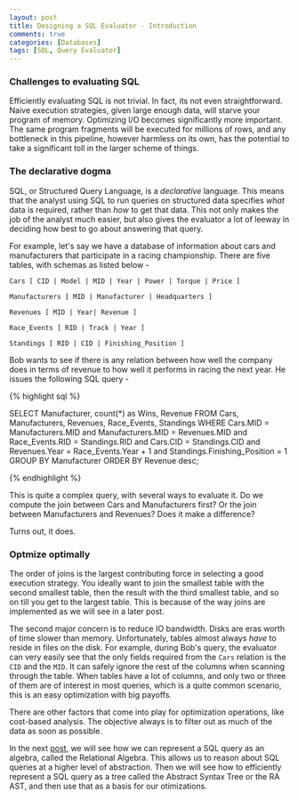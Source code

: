 ```yaml
---
layout: post
title: Designing a SQL Evaluator - Introduction
comments: true
categories: [Databases]
tags: [SQL, Query Evaluator]
---
```


### Challenges to evaluating SQL

Efficiently evaluating SQL is not trivial. In fact, its not even straightforward. Naive execution strategies, given large enough data, will starve your program of memory. Optimizing I/O becomes significantly more important. The same program fragments will be executed for millions of rows, and any bottleneck in this pipeline, however harmless on its own, has the potential to take a significant toll in the larger scheme of things.

### The declarative dogma

SQL, or Structured Query Language, is a <i>declarative</i> language. This means that the analyst using SQL to run queries on structured data specifies <i>what</i> data is required, rather than <i>how</i> to get that data. This not only makes the job of the analyst much easier, but also gives the evaluator a lot of leeway in deciding how best to go about answering that query.

For example, let's say we have a database of information about cars and manufacturers that participate in a racing championship. There are five tables, with schemas as listed below -

```
Cars [ CID | Model | MID | Year | Power | Torque | Price ]

Manufacturers [ MID | Manufacturer | Headquarters ]

Revenues [ MID | Year| Revenue ]

Race_Events [ RID | Track | Year ]

Standings [ RID | CID | Finishing_Position ]
```
Bob wants to see if there is any relation between how well the company does in terms of revenue to how well it performs in racing the next year. He issues the following SQL query -

{% highlight sql %}

SELECT 
	Manufacturer, count(*) as Wins, Revenue
FROM
	Cars, Manufacturers, Revenues, Race_Events, Standings
WHERE
	Cars.MID = Manufacturers.MID
	and Manufacturers.MID = Revenues.MID
	and Race_Events.RID = Standings.RID
	and Cars.CID = Standings.CID
	and Revenues.Year = Race_Events.Year + 1
	and Standings.Finishing_Position = 1
GROUP BY
	Manufacturer
ORDER BY 
	Revenue desc;

{% endhighlight %}

This is quite a complex query, with several ways to evaluate it. Do we compute the join between Cars and Manufacturers first? Or the join between Manufacturers and Revenues? Does it make a difference?

Turns out, it does.

### Optmize optimally

The order of joins is the largest contributing force in selecting a good execution strategy. You ideally want to join the smallest table with the second smallest table, then the result with the third smallest table, and so on till you get to the largest table. This is because of the way joins are implemented as we will see in a later post.

The second major concern is to reduce IO bandwidth. Disks are eras worth of time slower than memory. Unfortunately, tables almost always <i>have</i> to reside in files on the disk. For example, during Bob's query, the evaluator can very easily see that the only fields required from the ```Cars``` relation is the ```CID``` and the ```MID```. It can safely ignore the rest of the columns when scanning through the table. When tables have a lot of columns, and only two or three of them are of interest in most queries, which is a quite common scenario, this is an easy optimization with big payoffs.

There are other factors that come into play for optimization operations, like cost-based analysis. The objective always is to filter out as much of the data as soon as possible. 

In the next [post](http://legacy25.github.io/2015/09/23/designing-a-sql-evaluator-ast-optimizations.html), we will see how we can represent a SQL query as an algebra, called the Relational Algebra. This allows us to reason about SQL queries at a higher level of abstraction. Then we will see how to efficiently represent a SQL query as a tree called the Abstract Syntax Tree or the RA AST, and then use that as a basis for our otimizations.
